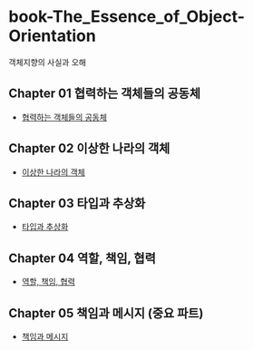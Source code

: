 # book-The_Essence_of_Object-Orientation

객체지향의 사실과 오해

## Chapter 01 협력하는 객체들의 공동체

<ul>
    <li><a href="docs/협력하는 객체들의 공동체.md">협력하는 객체들의 공동체</a></li>
</ul>

## Chapter 02 이상한 나라의 객체

<ul>
    <li><a href="docs/이상한 나라의 객체.md">이상한 나라의 객체</a></li>
</ul>

## Chapter 03 타입과 추상화

<ul>
    <li><a href="docs/타입과 추상화.md">타입과 추상화</a></li>
</ul>

## Chapter 04 역할, 책임, 협력

<ul>
    <li><a href="docs/역할책임협력.md">역할, 책임, 협력</a></li>
</ul>

## Chapter 05 책임과 메시지 (중요 파트)

<ul>
    <li><a href="docs/책임과 메시지.md">책임과 메시지</a></li>
</ul>
